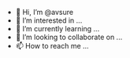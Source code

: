 - 👋 Hi, I’m @avsure
- 👀 I’m interested in ...
- 🌱 I’m currently learning ...
- 💞️ I’m looking to collaborate on ...
- 📫 How to reach me ...

<!---
avsure/avsure is a ✨ special ✨ repository because its `README.md` (this file) appears on your GitHub profile.
You can click the Preview link to take a look at your changes.
--->
